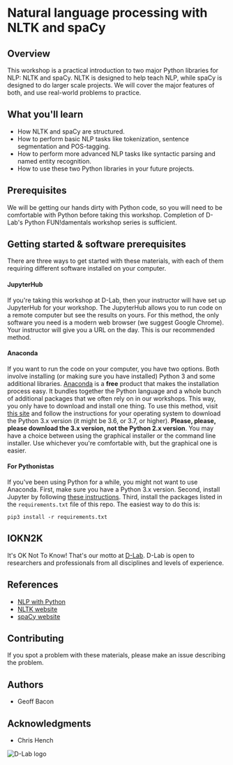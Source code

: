 # Natural language processing with NLTK and spaCy

## Overview

This workshop is a practical introduction to two major Python libraries for NLP: NLTK and spaCy. NLTK is designed to help teach NLP, while spaCy is designed to do larger scale projects. We will cover the major features of both, and use real-world problems to practice.

## What you'll learn
* How NLTK and spaCy are structured.
* How to perform basic NLP tasks like tokenization, sentence segmentation and POS-tagging.
* How to perform more advanced NLP tasks like syntactic parsing and named entity recognition.
* How to use these two Python libraries in your future projects.

## Prerequisites

We will be getting our hands dirty with Python code, so you will need to be comfortable with Python before taking this workshop. Completion of D-Lab's Python FUN!damentals workshop series is sufficient.

## Getting started & software prerequisites

There are three ways to get started with these materials, with each of them requiring different software installed on your computer.

#### JupyterHub

If you're taking this workshop at D-Lab, then your instructor will have set up JupyterHub for your workshop. The JupyterHub allows you to run code on a remote computer but see the results on yours. For this method, the only software you need is a modern web browser (we suggest Google Chrome). Your instructor will give you a URL on the day. This is our recommended method.

#### Anaconda

If you want to run the code on your computer, you have two options. Both involve installing (or making sure you have installed) Python 3 and some additional libraries. [Anaconda](https://www.anaconda.com/what-is-anaconda/) is a **free** product that makes the installation process easy. It bundles together the Python language and a whole bunch of additional packages that we often rely on in our workshops. This way, you only have to download and install one thing. To use this method, visit [this site](https://www.anaconda.com/download/) and follow the instructions for your operating system to download the Python 3.x version (it might be 3.6, or 3.7, or higher). **Please, please, please download the 3.x version, not the Python 2.x version**. You may have a choice between using the graphical installer or the command line installer. Use whichever you're comfortable with, but the graphical one is easier.

#### For Pythonistas

If you've been using Python for a while, you might not want to use Anaconda. First, make sure you have a Python 3.x version. Second, install Jupyter by following [these instructions](http://jupyter.org/install). Third, install the packages listed in the `requirements.txt` file of this repo. The easiest way to do this is:

```
pip3 install -r requirements.txt
```

## IOKN2K

It's OK Not To Know! That's our motto at [D-Lab](http://dlab.berkeley.edu/). D-Lab is open to researchers and professionals from all disciplines and levels of experience.

## References

* [NLP with Python](http://www.nltk.org/book/)
* [NLTK website](http://www.nltk.org/)
* [spaCy website](https://spacy.io/)

## Contributing

If you spot a problem with these materials, please make an issue describing the problem.

## Authors

* Geoff Bacon

## Acknowledgments

* Chris Hench

![D-Lab logo](data/logo.png)
